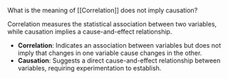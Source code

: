 What is the meaning of [[Correlation]] does not imply causation?

Correlation measures the statistical association between two variables, while causation implies a cause-and-effect relationship. 


- **Correlation**: Indicates an association between variables but does not imply that changes in one variable cause changes in the other.
- **Causation**: Suggests a direct cause-and-effect relationship between variables, requiring experimentation to establish.
